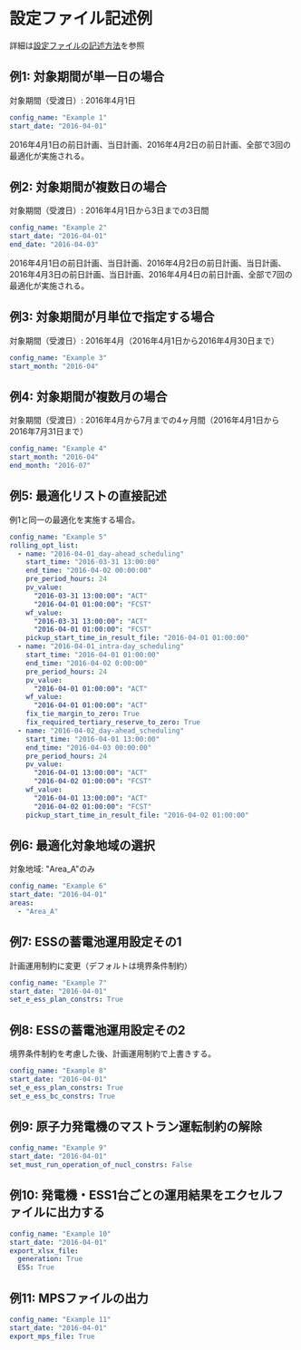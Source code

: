 # 設定ファイル記述例

詳細は[設定ファイルの記述方法](../06_config/01_how_to_write.md)を参照

## 例1: 対象期間が単一日の場合

対象期間（受渡日）: 2016年4月1日

```yaml
config_name: "Example 1"
start_date: "2016-04-01"
```

2016年4月1日の前日計画、当日計画、2016年4月2日の前日計画、全部で3回の最適化が実施される。

## 例2: 対象期間が複数日の場合

対象期間（受渡日）: 2016年4月1日から3日までの3日間

```yaml
config_name: "Example 2"
start_date: "2016-04-01"
end_date: "2016-04-03"
```

2016年4月1日の前日計画、当日計画、2016年4月2日の前日計画、当日計画、2016年4月3日の前日計画、当日計画、2016年4月4日の前日計画、全部で7回の最適化が実施される。

## 例3: 対象期間が月単位で指定する場合

対象期間（受渡日）: 2016年4月（2016年4月1日から2016年4月30日まで）

```yaml
config_name: "Example 3"
start_month: "2016-04"
```

## 例4: 対象期間が複数月の場合

対象期間（受渡日）: 2016年4月から7月までの4ヶ月間（2016年4月1日から2016年7月31日まで）

```yaml
config_name: "Example 4"
start_month: "2016-04"
end_month: "2016-07"
```

## 例5: 最適化リストの直接記述

例1と同一の最適化を実施する場合。

```yaml
config_name: "Example 5"
rolling_opt_list:
  - name: "2016-04-01_day-ahead_scheduling"
    start_time: "2016-03-31 13:00:00"
    end_time: "2016-04-02 00:00:00"
    pre_period_hours: 24
    pv_value:
      "2016-03-31 13:00:00": "ACT"
      "2016-04-01 01:00:00": "FCST"
    wf_value:
      "2016-03-31 13:00:00": "ACT"
      "2016-04-01 01:00:00": "FCST"
    pickup_start_time_in_result_file: "2016-04-01 01:00:00"
  - name: "2016-04-01_intra-day_scheduling"
    start_time: "2016-04-01 01:00:00"
    end_time: "2016-04-02 0:00:00"
    pre_period_hours: 24
    pv_value:
      "2016-04-01 01:00:00": "ACT"
    wf_value:
      "2016-04-01 01:00:00": "ACT"
    fix_tie_margin_to_zero: True
    fix_required_tertiary_reserve_to_zero: True
  - name: "2016-04-02_day-ahead_scheduling"
    start_time: "2016-04-01 13:00:00"
    end_time: "2016-04-03 00:00:00"
    pre_period_hours: 24
    pv_value:
      "2016-04-01 13:00:00": "ACT"
      "2016-04-02 01:00:00": "FCST"
    wf_value:
      "2016-04-01 13:00:00": "ACT"
      "2016-04-02 01:00:00": "FCST"
    pickup_start_time_in_result_file: "2016-04-02 01:00:00"
```

## 例6: 最適化対象地域の選択

対象地域: "Area_A"のみ

```yaml
config_name: "Example 6"
start_date: "2016-04-01"
areas:
  - "Area_A"
```

## 例7: ESSの蓄電池運用設定その1

計画運用制約に変更（デフォルトは境界条件制約）

```yaml
config_name: "Example 7"
start_date: "2016-04-01"
set_e_ess_plan_constrs: True
```

## 例8: ESSの蓄電池運用設定その2

境界条件制約を考慮した後、計画運用制約で上書きする。

```yaml
config_name: "Example 8"
start_date: "2016-04-01"
set_e_ess_plan_constrs: True
set_e_ess_bc_constrs: True
```

## 例9: 原子力発電機のマストラン運転制約の解除

```yaml
config_name: "Example 9"
start_date: "2016-04-01"
set_must_run_operation_of_nucl_constrs: False

```

## 例10: 発電機・ESS1台ごとの運用結果をエクセルファイルに出力する

```yaml
config_name: "Example 10"
start_date: "2016-04-01"
export_xlsx_file:
  generation: True
  ESS: True
```

## 例11: MPSファイルの出力

```yaml
config_name: "Example 11"
start_date: "2016-04-01"
export_mps_file: True
```
